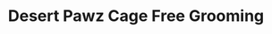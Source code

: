 ---
title: "Desert Pawz Cage Free Grooming"
url: /phoenix/desert-pawz-cage-free-grooming/
shop: pet grooming
---
